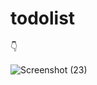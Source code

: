 # todolist
<html>

<body>

<p><span>&#128071</p>


</body>
</html>

![Screenshot (23)](https://github.com/user-attachments/assets/e159e5d8-09d4-4a04-9fb2-0eda51a13e76)
